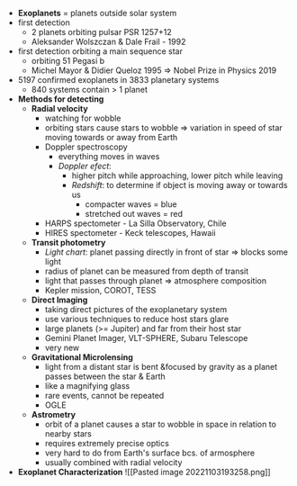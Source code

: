 - **Exoplanets** = planets outside solar system
- first detection
	- 2 planets orbiting pulsar PSR 1257+12
	- Aleksander Wolszczan & Dale Frail - 1992
- first detection orbiting a main sequence star
	- orbiting 51 Pegasi b
	- Michel Mayor & Didier Queloz 1995 => Nobel Prize in Physics 2019
- 5197 confirmed exoplanets in 3833 planetary systems
	- 840 systems contain > 1 planet
- **Methods for detecting**
	- **Radial velocity**
		- watching for wobble
		- orbiting stars cause stars to wobble => variation in speed of star moving towards or away from Earth
		- Doppler spectroscopy
			- everything moves in waves
			- *Doppler efect*: 
				- higher pitch while approaching, lower pitch while leaving 
				- *Redshift*: to determine if object is moving away or towards us
					- compacter waves = blue
					- stretched out waves = red
		- HARPS spectometer - La Silla Observatory, Chile
		- HIRES spectometer - Keck telescopes, Hawaii
	- **Transit photometry** 
		- *Light chart*: planet passing directly in front of star => blocks some light
		- radius of planet can be measured from depth of transit
		- light that passes through planet => atmosphere composition
		- Kepler mission, COROT, TESS
	- **Direct Imaging**
		- taking direct pictures of the exoplanetary system
		- use various techniques to reduce host stars glare
		- large planets (>= Jupiter) and far from their host star
		- Gemini Planet Imager, VLT-SPHERE, Subaru Telescope
		- very new
	- **Gravitational Microlensing**
		- light from a distant star is bent &focused by gravity as a planet passes between the star & Earth
		- like a magnifying glass
		- rare events, cannot be repeated
		- OGLE
	- **Astrometry** 
		- orbit of a planet causes a star to wobble in space in relation to nearby stars
		- requires extremely precise optics
		- very hard to do from Earth's surface bcs. of armosphere
		- usually combined with radial velocity
- **Exoplanet Characterization**
  ![[Pasted image 20221103193258.png]]
  